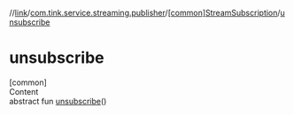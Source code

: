 //[link](../../index.md)/[com.tink.service.streaming.publisher](../index.md)/[[common]StreamSubscription](index.md)/[unsubscribe](unsubscribe.md)



# unsubscribe  
[common]  
Content  
abstract fun [unsubscribe](unsubscribe.md)()  



